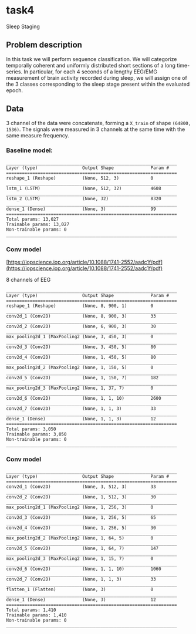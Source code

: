 # task4

Sleep Staging

## Problem description

In this task we will perform sequence classification. We will categorize temporally coherent and uniformly distributed short sections of a long time-series. In particular, for each 4 seconds of a lengthy EEG/EMG measurement of brain activity recorded during sleep, we will assign one of the 3 classes corresponding to the sleep stage present within the evaluated epoch.

## Data

3 channel of the data were concatenate, forming a `X_train` of shape `(64800, 1536)`. The signals were measured in 3 channels at the same time with the same measure frequency.

### Baseline model:

```text
_________________________________________________________________
Layer (type)                 Output Shape              Param #   
=================================================================
reshape_1 (Reshape)          (None, 512, 3)            0         
_________________________________________________________________
lstm_1 (LSTM)                (None, 512, 32)           4608      
_________________________________________________________________
lstm_2 (LSTM)                (None, 32)                8320      
_________________________________________________________________
dense_1 (Dense)              (None, 3)                 99        
=================================================================
Total params: 13,027
Trainable params: 13,027
Non-trainable params: 0
_________________________________________________________________
```

### Conv model

[https://iopscience.iop.org/article/10.1088/1741-2552/aadc1f/pdf](https://iopscience.iop.org/article/10.1088/1741-2552/aadc1f/pdf)

8 channels of EEG

```text
_________________________________________________________________
Layer (type)                 Output Shape              Param #   
=================================================================
reshape_1 (Reshape)          (None, 8, 900, 1)         0         
_________________________________________________________________
conv2d_1 (Conv2D)            (None, 8, 900, 3)         33        
_________________________________________________________________
conv2d_2 (Conv2D)            (None, 6, 900, 3)         30        
_________________________________________________________________
max_pooling2d_1 (MaxPooling2 (None, 3, 450, 3)         0         
_________________________________________________________________
conv2d_3 (Conv2D)            (None, 3, 450, 5)         80        
_________________________________________________________________
conv2d_4 (Conv2D)            (None, 1, 450, 5)         80        
_________________________________________________________________
max_pooling2d_2 (MaxPooling2 (None, 1, 150, 5)         0         
_________________________________________________________________
conv2d_5 (Conv2D)            (None, 1, 150, 7)         182       
_________________________________________________________________
max_pooling2d_3 (MaxPooling2 (None, 1, 37, 7)          0         
_________________________________________________________________
conv2d_6 (Conv2D)            (None, 1, 1, 10)          2600      
_________________________________________________________________
conv2d_7 (Conv2D)            (None, 1, 1, 3)           33        
_________________________________________________________________
dense_1 (Dense)              (None, 1, 1, 3)           12        
=================================================================
Total params: 3,050
Trainable params: 3,050
Non-trainable params: 0
_________________________________________________________________
```

### Conv model

```text
_________________________________________________________________
Layer (type)                 Output Shape              Param #   
=================================================================
conv2d_1 (Conv2D)            (None, 3, 512, 3)         33        
_________________________________________________________________
conv2d_2 (Conv2D)            (None, 1, 512, 3)         30        
_________________________________________________________________
max_pooling2d_1 (MaxPooling2 (None, 1, 256, 3)         0         
_________________________________________________________________
conv2d_3 (Conv2D)            (None, 1, 256, 5)         65        
_________________________________________________________________
conv2d_4 (Conv2D)            (None, 1, 256, 5)         30        
_________________________________________________________________
max_pooling2d_2 (MaxPooling2 (None, 1, 64, 5)          0         
_________________________________________________________________
conv2d_5 (Conv2D)            (None, 1, 64, 7)          147       
_________________________________________________________________
max_pooling2d_3 (MaxPooling2 (None, 1, 15, 7)          0         
_________________________________________________________________
conv2d_6 (Conv2D)            (None, 1, 1, 10)          1060      
_________________________________________________________________
conv2d_7 (Conv2D)            (None, 1, 1, 3)           33        
_________________________________________________________________
flatten_1 (Flatten)          (None, 3)                 0         
_________________________________________________________________
dense_1 (Dense)              (None, 3)                 12        
=================================================================
Total params: 1,410
Trainable params: 1,410
Non-trainable params: 0
_________________________________________________________________
```

